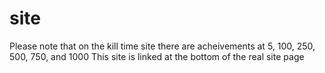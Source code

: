 # site

Please note that on the kill time site there are acheivements at 5, 100, 250, 500, 750, and 1000
This site is linked at the bottom of the real site page
